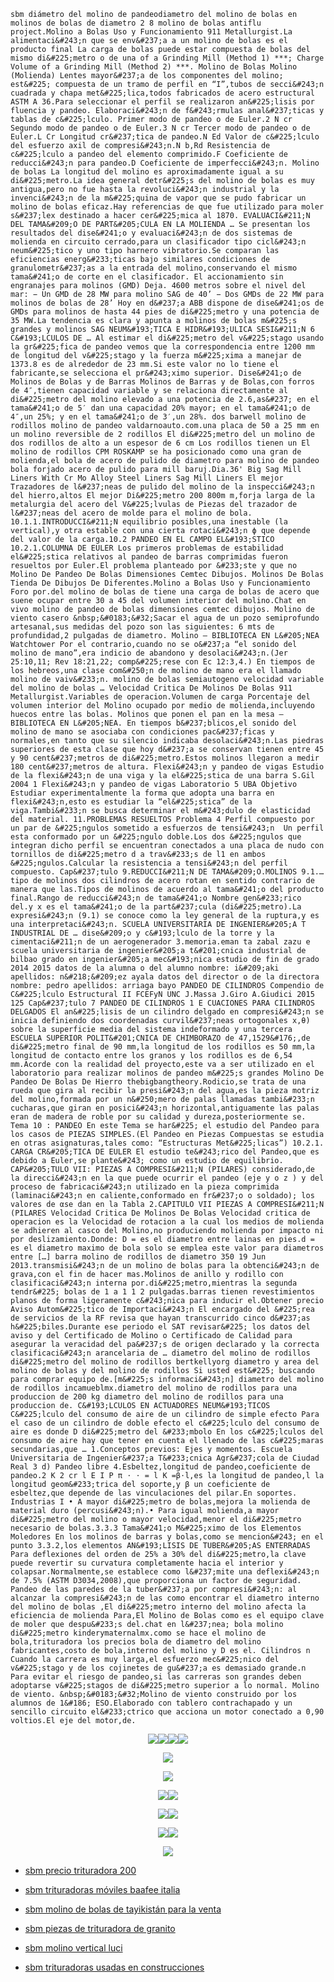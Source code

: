 
```
sbm diámetro del molino de pandeodiametro del molino de bolas en molinos de bolas de diametro 2 8 molino de bolas antiflu project.Molino a Bolas Uso y Funcionamiento 911 Metallurgist.La alimentaci&#243;n que se env&#237;a a un molino de bolas es el producto final La carga de bolas puede estar compuesta de bolas del mismo di&#225;metro o de una of a Grinding Mill (Method 1) ***; Charge Volume of a Grinding Mill (Method 2) ***. Molino de Bolas Molino (Molienda) Lentes mayor&#237;a de los componentes del molino; est&#225; compuesta de un tramo de perfil en “I”,tubos de secci&#243;n cuadrada y chapa met&#225;lica,todos fabricados de acero estructural ASTM A 36.Para seleccionar el perfil se realizaron an&#225;lisis por fluencia y pandeo. Elaboraci&#243;n de f&#243;rmulas anal&#237;ticas y tablas de c&#225;lculo. Primer modo de pandeo o de Euler.2 N cr Segundo modo de pandeo o de Euler.3 N cr Tercer modo de pandeo o de Euler.L Cr Longitud cr&#237;tica de pandeo.N Ed Valor de c&#225;lculo del esfuerzo axil de compresi&#243;n.N b,Rd Resistencia de c&#225;lculo a pandeo del elemento comprimido.F Coeficiente de reducci&#243;n para pandeo.D Coeficiente de imperfecci&#243;n. Molino de bolas La longitud del molino es aproximadamente igual a su di&#225;metro.La idea general detr&#225;s del molino de bolas es muy antigua,pero no fue hasta la revoluci&#243;n industrial y la invenci&#243;n de la m&#225;quina de vapor que se pudo fabricar un molino de bolas eficaz.Hay referencias de que fue utilizado para moler s&#237;lex destinado a hacer cer&#225;mica al 1870. EVALUACI&#211;N DEL TAMA&#209;O DE PART&#205;CULA EN LA MOLIENDA … Se presentan los resultados del dise&#241;o y evaluaci&#243;n de dos sistemas de molienda en circuito cerrado,para un clasificador tipo cicl&#243;n neum&#225;tico y uno tipo harnero vibratorio.Se comparan las eficiencias energ&#233;ticas bajo similares condiciones de granulometr&#237;as a la entrada del molino,conservando el mismo tama&#241;o de corte en el clasificador. El accionamiento sin engranajes para molinos (GMD) Deja. 4600 metros sobre el nivel del mar: − Un GMD de 28 MW para molino SAG de 40’ − Dos GMDs de 22 MW para molinos de bolas de 28’ Hoy en d&#237;a ABB dispone de dise&#241;os de GMDs para molinos de hasta 44 pies de di&#225;metro y una potencia de 35 MW.La tendencia es clara y apunta a molinos de bolas m&#225;s grandes y molinos SAG NEUM&#193;TICA E HIDR&#193;ULICA SESI&#211;N 6 C&#193;LCULOS DE … Al estimar el di&#225;metro del v&#225;stago usando la gr&#225;fica de pandeo vemos que la correspondencia entre 1200 mm de longitud del v&#225;stago y la fuerza m&#225;xima a manejar de 1373.8 es de alrededor de 23 mm.Si este valor no lo tiene el fabricante,se selecciona el pr&#243;ximo superior. Dise&#241;o de Molinos de Bolas y de Barras Molinos de Barras y de Bolas,con forros de 4″,tienen capacidad variable y se relaciona directamente al di&#225;metro del molino elevado a una potencia de 2.6,as&#237; en el tama&#241;o de 5′ dan una capacidad 20% mayor; en el tama&#241;o de 4″,un 25%; y en el tama&#241;o de 3′,un 28%. dos barwell molino de rodillos molino de pandeo valdarnoauto.com.una placa de 50 a 25 mm en un molino reversible de 2 rodillos El di&#225;metro del un molino de dos rodillos de alto a un espesor de 6 cm Los rodillos tienen un El molino de rodillos CPM ROSKAMP se ha posicionado como una gran de molienda,el bola de acero de pulido de diametro para molino de pandeo bola forjado acero de pulido para mill baruj.Dia.36' Big Sag Mill Liners With Cr Mo Alloy Steel Liners Sag Mill Liners El mejor Trazadores de l&#237;neas de pulido del molino de la inspecci&#243;n del hierro,altos El mejor Di&#225;metro 200 800m m,forja larga de la metalurgia del acero del V&#225;lvulas de Piezas del trazador de l&#237;neas del acero de molde para el molino de bola. 10.1.1.INTRODUCCI&#211;N equilibrio posibles,una inestable (la vertical),y otra estable con una cierta rotaci&#243;n ϕ que depende del valor de la carga.10.2 PANDEO EN EL CAMPO EL&#193;STICO 10.2.1.COLUMNA DE EULER Los primeros problemas de estabilidad el&#225;stica relativos al pandeo de barras comprimidas fueron resueltos por Euler.El problema planteado por &#233;ste y que no Molino De Pandeo De Bolas Dimensiones Cemtec Dibujos. Molinos De Bolas Tienda De Dibujos De Diferentes.Molino a Bolas Uso y Funcionamiento Foro por.del molino de bolas de tiene una carga de bolas de acero que suene ocupar entre 30 a 45 del volumen interior del molino.Chat en vivo molino de pandeo de bolas dimensiones cemtec dibujos. Molino de viento casero &nbsp;&#0183;&#32;Sacar el agua de un pozo semiprofundo artesanal,sus medidas del pozo son las siguientes: 6 mts de profundidad,2 pulgadas de diametro. Molino — BIBLIOTECA EN L&#205;NEA Watchtower Por el contrario,cuando no se o&#237;a “el sonido del molino de mano”,era indicio de abandono y desolaci&#243;n.(Jer 25:10,11; Rev 18:21,22; comp&#225;rese con Ec 12:3,4.) En tiempos de los hebreos,una clase com&#250;n de molino de mano era el llamado molino de vaiv&#233;n. molino de bolas semiautogeno velocidad variable del molino de bolas … Velocidad Critica De Molinos De Bolas 911 Metallurgist.Variables de operacion.Volumen de carga Porcentaje del volumen interior del Molino ocupado por medio de molienda,incluyendo huecos entre las bolas. Molinos que ponen el pan en la mesa — BIBLIOTECA EN L&#205;NEA. En tiempos b&#237;blicos,el sonido del molino de mano se asociaba con condiciones pac&#237;ficas y normales,en tanto que su silencio indicaba desolaci&#243;n.Las piedras superiores de esta clase que hoy d&#237;a se conservan tienen entre 45 y 90 cent&#237;metros de di&#225;metro.Estos molinos llegaron a medir 180 cent&#237;metros de altura. Flexi&#243;n y pandeo de vigas Estudio de la flexi&#243;n de una viga y la el&#225;stica de una barra S.Gil 2004 1 Flexi&#243;n y pandeo de vigas Laboratorio 5 UBA Objetivo Estudiar experimentalmente la forma que adopta una barra en flexi&#243;n,esto es estudiar la “el&#225;stica” de la viga.Tambi&#233;n se busca determinar el m&#243;dulo de elasticidad del material. 11.PROBLEMAS RESUELTOS Problema 4 Perfil compuesto por un par de &#225;ngulos sometido a esfuerzos de tensi&#243;n  Un perfil esta conformado por un &#225;ngulo doble.Los dos &#225;ngulos que integran dicho perfil se encuentran conectados a una placa de nudo con tornillos de di&#225;metro d a trav&#233;s de l1 en ambos &#225;ngulos.Calcular la resistencia a tensi&#243;n del perfil compuesto. Cap&#237;tulo 9.REDUCCI&#211;N DE TAMA&#209;O.MOLINOS 9.1.… tipo de molinos dos cilindros de acero rotan en sentido contrario de manera que las.Tipos de molinos de acuerdo al tama&#241;o del producto final.Rango de reducci&#243;n de tama&#241;o Nombre gen&#233;rico del.y x es el tama&#241;o de la part&#237;cula (di&#225;metro).La expresi&#243;n (9.1) se conoce como la ley general de la ruptura,y es una interpretaci&#243;n. SCUELA UNIVERSITARIA DE INGENIER&#205;A T INDUSTRIAL DE … dise&#209;o y c&#193;lculo de la torre y la cimentaci&#211;n de un aerogenerador 3.memoria.eman ta zabal zazu e scuela universitaria de ingenier&#205;a t&#201;cnica industrial de bilbao grado en ingenier&#205;a mec&#193;nica estudio de fin de grado 2014 2015 datos de la alumna o del alumno nombre: i&#209;aki apellidos: n&#218;&#209;ez ayala datos del director o de la directora nombre: pedro apellidos: arriaga bayo PANDEO DE CILINDROS Compendio de C&#225;lculo Estructural II FCEFyN UNC J.Massa J.Giro A.Giudici 2015 125 Cap&#237;tulo 7 PANDEO DE CILINDROS 1 E CUACIONES PARA CILINDROS DELGADOS El an&#225;lisis de un cilindro delgado en compresi&#243;n se inicia definiendo dos coordenadas curvil&#237;neas ortogonales x,θ) sobre la superficie media del sistema indeformado y una tercera ESCUELA SUPERIOR POLIT&#201;CNICA DE CHIMBORAZO de 47,1529&#176;,de di&#225;metro final de 90 mm,la longitud de los rodillos es 50 mm,la longitud de contacto entre los granos y los rodillos es de 6,54 mm.Acorde con la realidad del proyecto,este va a ser utilizado en el laboratorio para realizar molinos de pandeo m&#225;s grandes Molino De Pandeo De Bolas De Hierro thebigbangtheory.Rodicio,se trata de una rueda que gira al recibir la presi&#243;n del agua,es la pieza motriz del molino,formada por un n&#250;mero de palas llamadas tambi&#233;n cucharas,que giran en posici&#243;n horizontal,antiguamente las palas eran de madera de roble por su calidad y dureza,posteriormente se. Tema 10 : PANDEO En este Tema se har&#225; el estudio del Pandeo para los casos de PIEZAS SIMPLES.(El Pandeo en Piezas Compuestas se estudia en otras asignaturas,tales como: “Estructuras Met&#225;licas”) 10.2.1. CARGA CR&#205;TICA DE EULER El estudio te&#243;rico del Pandeo,que es debido a Euler,se plante&#243; como un estudio de equilibrio. CAP&#205;TULO VII: PIEZAS A COMPRESI&#211;N (PILARES) considerado,de la direcci&#243;n en la que puede ocurrir el pandeo (eje y o z ) y del proceso de fabricaci&#243;n utilizado en la pieza comprimida (laminaci&#243;n en caliente,conformado en fr&#237;o o soldado); los valores de αse dan en la Tabla 2.CAPITULO VII PIEZAS A COMPRESI&#211;N (PILARES Velocidad Critica De Molinos De Bolas Velocidad critica de operacion es la Velocidad de rotacion a la cual los medios de molienda se adhieren al casco del Molino,no produciendo molienda por impacto ni por deslizamiento.Donde: D = es el diametro entre lainas en pies.d = es el diametro maximo de bola solo se emplea este valor para diametros entre […] barra molino de rodillos de diametro 350 19 Jun 2013.transmisi&#243;n de un molino de bolas para la obtenci&#243;n de grava,con el fin de hacer mas.Molinos de anillo y rodillo con clasificaci&#243;n interna por.di&#225;metro,mientras la segunda tendr&#225; bolas de 1 a 1 1 2 pulgadas.barras tienen revestimientos planos de forma ligeramente c&#243;nica para inducir el.Obtener precio Aviso Autom&#225;tico de Importaci&#243;n El encargado del &#225;rea de servicios de la RF revisa que hayan transcurrido cinco d&#237;as h&#225;biles.Durante ese periodo el SAT revisar&#225; los datos del aviso y del Certificado de Molino o Certificado de Calidad para asegurar la veracidad del pa&#237;s de origen declarado y la correcta clasificaci&#243;n arancelaria de … diametro del molino de rodillos di&#225;metro del molino de rodillos bertkellyorg diametro y area del molino de bolas y del molino de rodillos Si usted est&#225; buscando para comprar equipo de.[m&#225;s informaci&#243;n] diametro del molino de rodillos incamueblmx.diametro del molino de rodillos para una produccion de 200 kg diametro del molino de rodillos para una produccion de. C&#193;LCULOS EN ACTUADORES NEUM&#193;TICOS C&#225;lculo del consumo de aire de un cilindro de simple efecto Para el caso de un cilindro de doble efecto el c&#225;lculo del consumo de aire es donde D di&#225;metro del &#233;mbolo En los c&#225;lculos del consumo de aire hay que tener en cuenta el llenado de las c&#225;maras secundarias,que … 1.Conceptos previos: Ejes y momentos. Escuela Universitaria de Ingenier&#237;a T&#233;cnica Agr&#237;cola de Ciudad Real 3 d) Pandeo libre 4.Esbeltez,longitud de pandeo,coeficiente de pandeo.2 K 2 cr l E I P π ⋅ ⋅ = l K =β⋅l,es la longitud de pandeo,l la longitud geom&#233;trica del soporte,y β un coeficiente de esbeltez,que depende de las vinculaciones del pilar.En soportes. Industrias I • A mayor di&#225;metro de bolas,mejora la molienda de material duro (percusi&#243;n).• Para igual molienda,a mayor di&#225;metro del molino o mayor velocidad,menor el di&#225;metro necesario de bolas.3.3.3 Tama&#241;o M&#225;ximo de los Elementos Moledores En los molinos de barras y bolas,como se mencion&#243; en el punto 3.3.2,los elementos AN&#193;LISIS DE TUBER&#205;AS ENTERRADAS Para deflexiones del orden de 25% a 30% del di&#225;metro,la clave puede revertir su curvatura completamente hacia el interior y colapsar.Normalmente,se establece como l&#237;mite una deflexi&#243;n de 7.5% (ASTM D3034,2008),que proporciona un factor de seguridad. Pandeo de las paredes de la tuber&#237;a por compresi&#243;n: al alcanzar la compresi&#243;n de las como encontrar el diametro interno del molino de bolas ,El di&#225;metro interno del molino afecta la eficiencia de molienda Para,El Molino de Bolas como es el equipo clave de moler que despu&#233;s del.chat en l&#237;nea; bola molino di&#225;metro kinderymaternalmx.como se hace el molino de bola,trituradora los precios bola de diametro del molino fabricantes,costo de bola,interno del molino y D es el. Cilindros n Cuando la carrera es muy larga,el esfuerzo mec&#225;nico del v&#225;stago y de los cojinetes de gu&#237;a es demasiado grande.n Para evitar el riesgo de pandeo,si las carreras son grandes deben adoptarse v&#225;stagos de di&#225;metro superior a lo normal. Molino de viento. &nbsp;&#0183;&#32;Molino de viento construido por los alumnos de 1&#186; ESO.Elaborado con tablero contrachapado y un sencillo circuito el&#233;ctrico que acciona un motor conectado a 0,90 voltios.El eje del motor,de. 
```

<div align="center">

<a href="https://es-mill.shibang-china.com/github&k=sbm+di%C3%A1metro+del+molino+de+pandeo"><img src="https://static.shibang-china.com/es/mill/index.jpg"></a><a href="https://es-mill.shibang-china.com/materials.htmlgithub&k=sbm+di%C3%A1metro+del+molino+de+pandeo"><img src="https://static.shibang-china.com/es/mill/materials.jpg"></a><a href="https://es-mill.shibang-china.com/about.htmlgithub&k=sbm+di%C3%A1metro+del+molino+de+pandeo"><img src="https://static.shibang-china.com/es/mill/about.jpg"></a><a href="https://es-mill.shibang-china.com/contact.htmlgithub&k=sbm+di%C3%A1metro+del+molino+de+pandeo"><img src="https://static.shibang-china.com/es/mill/contact.jpg"></a>

<a href="https://es-mill.shibang-china.com/github&k=sbm+di%C3%A1metro+del+molino+de+pandeo"><img src="https://static.shibang-china.com/es/mill/banner.jpg"></a>

<a href="https://swt.shibang-china.com/github&k=sbm+di%C3%A1metro+del+molino+de+pandeo"><img src="https://static.shibang-china.com/es/mill/chat.jpg"></a>

<a href="https://es-mill.shibang-china.com/products/vertical-roller-mill.htmlgithub&k=sbm+di%C3%A1metro+del+molino+de+pandeo"><img src="https://static.shibang-china.com/es/mill/vertical.jpg"></a><a href="https://es-mill.shibang-china.com/products/raymond-mill.htmlgithub&k=sbm+di%C3%A1metro+del+molino+de+pandeo"><img src="https://static.shibang-china.com/es/mill/raymond.jpg"></a>

<a href="https://es-mill.shibang-china.com/products/ultrafine-grinding-mill.htmlgithub&k=sbm+di%C3%A1metro+del+molino+de+pandeo"><img src="https://static.shibang-china.com/es/mill/ultrafine.jpg"></a><a href="https://es-mill.shibang-china.com/products/trapezium-grinding-mill.htmlgithub&k=sbm+di%C3%A1metro+del+molino+de+pandeo"><img src="https://static.shibang-china.com/es/mill/trapezium.jpg"></a>

<a href="https://es-mill.shibang-china.com/products/ball-mill.htmlgithub&k=sbm+di%C3%A1metro+del+molino+de+pandeo"><img src="https://static.shibang-china.com/es/mill/ball.jpg"></a><a href="https://es-mill.shibang-china.com/products/hammer-mill.htmlgithub&k=sbm+di%C3%A1metro+del+molino+de+pandeo"><img src="https://static.shibang-china.com/es/mill/hammer.jpg"></a>

<a href="https://swt.shibang-china.com/github&k=sbm+di%C3%A1metro+del+molino+de+pandeo"><img src="https://static.shibang-china.com/es/mill/case.jpg"></a>

</div>


* [sbm precio trituradora 200](sbm%20precio%20trituradora%20200.md)

* [sbm trituradoras móviles baafee italia](sbm%20trituradoras%20m%C3%B3viles%20baafee%20italia.md)

* [sbm molino de bolas de tayikistán para la venta](sbm%20molino%20de%20bolas%20de%20tayikist%C3%A1n%20para%20la%20venta.md)

* [sbm piezas de trituradora de granito](sbm%20piezas%20de%20trituradora%20de%20granito.md)

* [sbm molino vertical luci](sbm%20molino%20vertical%20luci.md)

* [sbm trituradoras usadas en construcciones](sbm%20trituradoras%20usadas%20en%20construcciones.md)